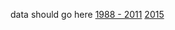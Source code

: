 data should go here
[1988 - 2011](https://www.data.gouv.fr/fr/datasets/elections-cantonales-1988-2011/)
[2015](https://www.data.gouv.fr/fr/datasets/elections-departementales-2015-resultats-tour-1/)

